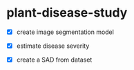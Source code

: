 # plant-disease-study
- [x]  create image segmentation model
- [x]  estimate disease severity
- [x]  create a SAD from dataset

